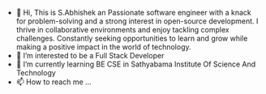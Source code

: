 - 👋 Hi, This is S.Abhishek  an Passionate software engineer with a knack for problem-solving and a strong interest in open-source development. I thrive in collaborative environments and enjoy tackling complex challenges. Constantly seeking opportunities to learn and grow while making a positive impact in the world of technology.
- 👀 I’m interested to be a Full Stack Developer
- 🌱 I’m currently learning BE CSE in Sathyabama Institute Of Science And Technology
- 📫 How to reach me ... 

<!---
Abhi-9126/Abhi-9126 is a ✨ special ✨ repository because its `README.md` (this file) appears on your GitHub profile.
You can click the Preview link to take a look at your changes.
--->
